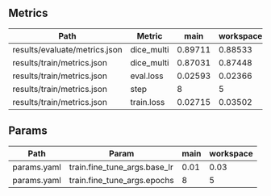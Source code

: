 ## Metrics
| Path                          | Metric     | main    | workspace   | Change   |
|-------------------------------|------------|---------|-------------|----------|
| results/evaluate/metrics.json | dice_multi | 0.89711 | 0.88533     | -0.01177 |
| results/train/metrics.json    | dice_multi | 0.87031 | 0.87448     | 0.00417  |
| results/train/metrics.json    | eval.loss  | 0.02593 | 0.02366     | -0.00226 |
| results/train/metrics.json    | step       | 8       | 5           | -3       |
| results/train/metrics.json    | train.loss | 0.02715 | 0.03502     | 0.00787  |

## Params
| Path        | Param                        | main   | workspace   |
|-------------|------------------------------|--------|-------------|
| params.yaml | train.fine_tune_args.base_lr | 0.01   | 0.03        |
| params.yaml | train.fine_tune_args.epochs  | 8      | 5           |

